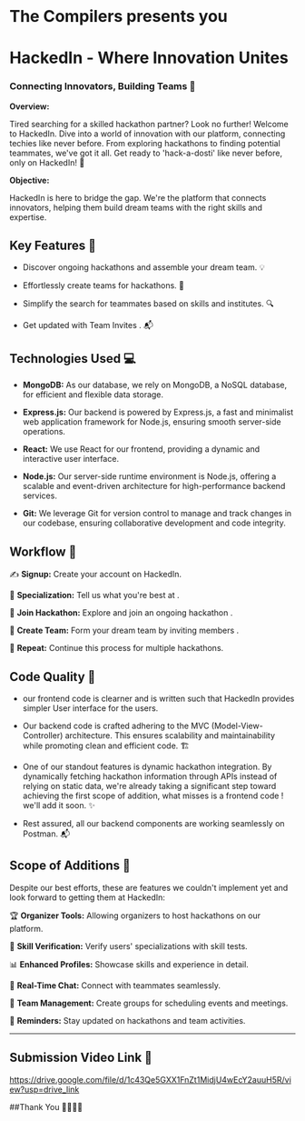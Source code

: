 

<br>  

# The Compilers presents you 

  
# HackedIn - Where Innovation Unites   

  
### Connecting Innovators, Building Teams 🤝  

**Overview:**

Tired searching for a skilled hackathon partner? Look no further! Welcome to HackedIn. Dive into a world of innovation with our platform, connecting techies like never before. From exploring hackathons to finding potential teammates, we've got it all. Get ready to 'hack-a-dosti' like never before, only on HackedIn! 🚀
  
 
**Objective:**

HackedIn is here to bridge the gap. We're the platform that connects innovators, helping them build dream teams with the right skills and expertise.

## Key Features  🧰  

- Discover ongoing hackathons and assemble your dream team. 💡

- Effortlessly create teams for hackathons. 🚀

- Simplify the search for teammates based on skills and institutes. 🔍

- Get  updated with Team Invites . 📬

## Technologies Used 💻  

- **MongoDB:** As our database, we rely on MongoDB, a NoSQL database, for efficient and flexible data storage.

- **Express.js:** Our backend is powered by Express.js, a fast and minimalist web application framework for Node.js, ensuring smooth server-side operations.

- **React:** We use React for our frontend, providing a dynamic and interactive user interface.

- **Node.js:** Our server-side runtime environment is Node.js, offering a scalable and event-driven architecture for high-performance backend services.

- **Git:** We leverage Git for version control to manage and track changes in our codebase, ensuring collaborative development and code integrity.


## Workflow 🔄  
  
✍️ **Signup:** Create your account on HackedIn.

🎯 **Specialization:** Tell us what you're best at .

🌟 **Join Hackathon:** Explore and join an ongoing hackathon .

🤝 **Create Team:** Form your dream team by inviting members .

🔁  **Repeat:** Continue this process for multiple hackathons.

## Code Quality  📝  

- our frontend code is clearner and is written such that HackedIn provides simpler User interface for the users.

- Our backend code is crafted adhering to the MVC (Model-View-Controller) architecture. This ensures scalability and maintainability while promoting clean and efficient code. 🏗️

- One of our standout features is dynamic hackathon integration. By dynamically fetching hackathon information through APIs instead of relying on static data, we're already taking a significant step toward achieving the first scope of addition, what misses is a frontend code ! we'll add it soon. ✨

- Rest assured, all our backend components are working seamlessly on Postman. 📬
  
## Scope of Additions 🌟   

Despite our best efforts, these are features we couldn't implement yet and look forward to getting them at HackedIn:

🏆 **Organizer Tools:** Allowing organizers to host hackathons on our platform.

🧠 **Skill Verification:** Verify users' specializations with skill tests.

📊 **Enhanced Profiles:** Showcase skills and experience in detail.

💬 **Real-Time Chat:** Connect with teammates seamlessly.

📅 **Team Management:** Create groups for scheduling events and meetings.

🚀 **Reminders:** Stay updated on hackathons and team activities.


---
## Submission Video Link 🔗   
https://drive.google.com/file/d/1c43Qe5GXX1FnZt1MidjU4wEcY2auuH5R/view?usp=drive_link



##Thank You 🙏🏻🙏🏻
